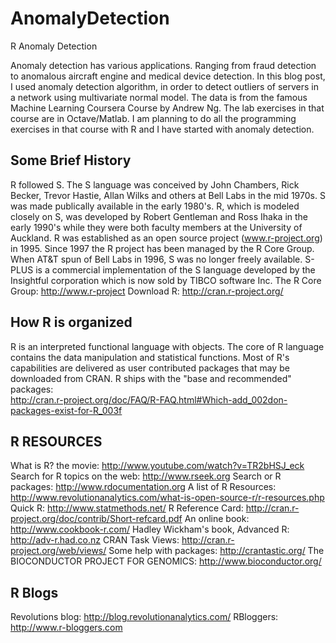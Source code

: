 # AnomalyDetection
R Anomaly Detection

Anomaly detection has various applications.
Ranging from fraud detection to anomalous aircraft engine and medical device detection.
In this blog post, I used anomaly detection algorithm, in order to detect
outliers of servers in a network using multivariate normal model.
The data is from the famous Machine Learning Coursera Course by Andrew Ng.
The lab exercises in that course are in Octave/Matlab.
I am planning to do all the programming exercises in that course with R and I have started with anomaly detection.

## Some Brief History

R followed S. The S language was conceived by John Chambers, Rick Becker,
Trevor Hastie, Allan Wilks and others at Bell Labs in the mid 1970s. 
S was made publically available in the early 1980's. R, which is modeled closely on S,
was developed by Robert Gentleman and Ross Ihaka in the early 
1990's while they were both faculty members at the University of Auckland. 
R was established as an open source project (www.r-project.org) in 1995. 
Since 1997 the R project has been managed by the R Core Group. 
When AT&T spun of Bell Labs in 1996, S was no longer freely available. 
S-PLUS is a commercial implementation of the S language developed by the 
Insightful corporation which is now sold by TIBCO software Inc.
The R Core Group: http://www.r-project
Download R: http://cran.r-project.org/

## How R is organized

R is an interpreted functional language with objects. The core of R language contains the
data manipulation and statistical functions.
Most of R's capabilities are delivered as user contributed packages that may be downloaded from CRAN.
R ships with the "base and recommended" packages:   
http://cran.r-project.org/doc/FAQ/R-FAQ.html#Which-add_002don-packages-exist-for-R_003f

##  R RESOURCES

What is R? the movie: http://www.youtube.com/watch?v=TR2bHSJ_eck
Search for R topics on the web: http://www.rseek.org
Search or R packages: http://www.rdocumentation.org
A list of R Resources: http://www.revolutionanalytics.com/what-is-open-source-r/r-resources.php
Quick R: http://www.statmethods.net/
R Reference Card: http://cran.r-project.org/doc/contrib/Short-refcard.pdf
An online book: http://www.cookbook-r.com/
Hadley Wickham's book, Advanced R: http://adv-r.had.co.nz
CRAN Task Views: http://cran.r-project.org/web/views/
Some help with packages: http://crantastic.org/
The BIOCONDUCTOR PROJECT FOR GENOMICS: http://www.bioconductor.org/

## R Blogs

Revolutions blog: http://blog.revolutionanalytics.com/
RBloggers: http://www.r-bloggers.com
